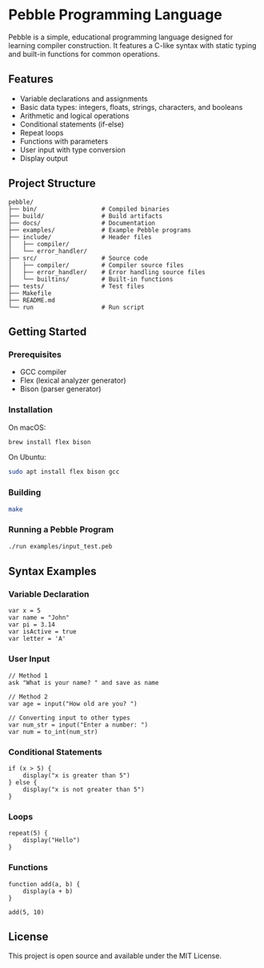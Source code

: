 # Pebble Programming Language

Pebble is a simple, educational programming language designed for learning compiler construction. It features a C-like syntax with static typing and built-in functions for common operations.

## Features

- Variable declarations and assignments
- Basic data types: integers, floats, strings, characters, and booleans
- Arithmetic and logical operations
- Conditional statements (if-else)
- Repeat loops
- Functions with parameters
- User input with type conversion
- Display output

## Project Structure

```
pebble/
├── bin/                  # Compiled binaries
├── build/                # Build artifacts
├── docs/                 # Documentation
├── examples/             # Example Pebble programs
├── include/              # Header files
│   ├── compiler/
│   └── error_handler/
├── src/                  # Source code
│   ├── compiler/         # Compiler source files
│   ├── error_handler/    # Error handling source files
│   └── builtins/         # Built-in functions
├── tests/                # Test files
├── Makefile
├── README.md
└── run                   # Run script
```

## Getting Started

### Prerequisites

- GCC compiler
- Flex (lexical analyzer generator)
- Bison (parser generator)

### Installation

On macOS:
```bash
brew install flex bison
```

On Ubuntu:
```bash
sudo apt install flex bison gcc
```

### Building

```bash
make
```

### Running a Pebble Program

```bash
./run examples/input_test.peb
```

## Syntax Examples

### Variable Declaration

```
var x = 5
var name = "John"
var pi = 3.14
var isActive = true
var letter = 'A'
```

### User Input

```
// Method 1
ask "What is your name? " and save as name

// Method 2
var age = input("How old are you? ")

// Converting input to other types
var num_str = input("Enter a number: ")
var num = to_int(num_str)
```

### Conditional Statements

```
if (x > 5) {
    display("x is greater than 5")
} else {
    display("x is not greater than 5")
}
```

### Loops

```
repeat(5) {
    display("Hello")
}
```

### Functions

```
function add(a, b) {
    display(a + b)
}

add(5, 10)
```

## License

This project is open source and available under the MIT License.
